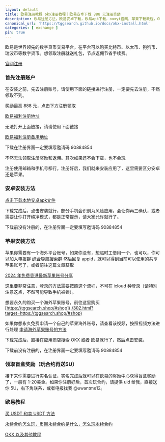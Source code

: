 ```yaml
---
layout: default
title: 欧易注册教程 okx注册教程｜欧易安卓下载 888 元注册奖励
description: 欧易注册方法，欧易安卓下载，欧易apk下载，ouxyi官网，苹果下载教程，OKX盲盒，APK下载，苹果下载教程。
canonical_url: 'https://tggsearch.github.io/docs/okx-install.html'
categories: [ exchange ]
pin: true
---
```

欧易是世界领先的数字货币交易平台，在平台可以购买比特币、以太币、狗狗币、瑞波币等数字货币。想领取注册就送礼包，节点返佣节省手续费。

<div class='register-button'>
<a href='./302.html?target=https://www.mnftinqq.com/join/90884854' class='content-btn'> 官网注册 </a>
</div>

### 首先注册账户
在安装之前，先去注册账号，请使用下面的链接进行注册，一定要先去注册，不然领取不到。

<p class="red-text-word">奖励最高 888 元，点击下方注册领取</p>

<div class='register-button'>
<a href='./302.html?target=https://www.mnftinqq.com/join/90884854'> 欧易福利注册地址 </a>
</div>

无法打开上面链接，请请使用下面链接

[欧易福利注册备用地址](./302.html?target=https:///www.okx.com/join/90884854)

<p class="red-text-word">下载在注册界面一定要填写邀请码 90884854 </p>
不然无法领取注册奖励和返佣。其次如果还不会下载，也不会玩

注册使用邮箱和手机号都行。注册好后，我们就来安装应用了，这里需要区分安卓还是苹果。

### 安卓安装方法

[点击下载本地安卓apk文件](https://static.vnugkh.cn/upgradeapp/okx-android.apk "download")

下载完成后，点击安装就行，部分手机会识别为风险应用，会让你再三确认，或者需要让你打开纯净模式，都是正常提示，请大家允许就行了。

<p class="red-text-word">下载前没有注册的，在注册界面一定要填写邀请码 90884854 </p>

### 苹果安装方法

苹果你需要有一个海外平台账号，如果你没有，想临时工借用一个，也可以，你可以加入电报群 [综合导航搜索群](./302.html?target=https://t.me/chineseSearchService) 然后回复 appid，就可以得到当前可以使用的共享苹果账号了，或者前往这篇文章获取

[2024 年免费香港最新苹果账号分享](./apple-id.html)

这里要非常注意，登录的方法需要按照这个流程，不可在 icloud 种登录（请特别注意这点，不然可能导致手机被锁）。

想要永久的购买一个海外苹果账号，前往这里购买
 [https://tggsearch.shop/#shop](./302.html?target=https://tggsearch.shop/#shop)

如果你想永久免费申请一个自己的苹果海外账号，请查看该视频，按照视频方法进行处理 [申请海外苹果账号的方法](./302.html?target=https://www.youtube.com/watch?v=Y51VMx4NOfk)

下载完成后，直接在应用商店搜索 OKX 或者 欧易就行了，然后点击安装。

<p class="red-text-word">下载前没有注册的，在注册界面一定要填写邀请码 90884854 </p>

### 领取盲盒奖励（玩合约再送5U）
接下来你需要进行实名认证，实名完成后就可以在欧易的奖励中心获得盲盒奖励了，一般有 1-20美金。如果你注册好后，首次玩合约，请提供 uid 给我，直接送你 5U，右下角联系，或者电报找我 @uwantme12。

### 欧易教程
[买 USDT 和卖 USDT 方法](./buyu-selleru.html)

[永续合约怎么玩，币圈永续合约是什么，怎么玩永续合约](./coins-yx-play.html)

[OKX 以及其他教程](/okx.html)
